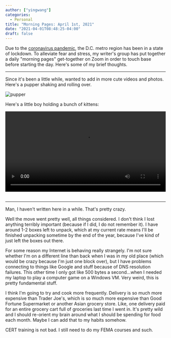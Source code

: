 ```yaml
---
author: ["yingwang"]
categories:
  - Personal
title: "Morning Pages: April 1st, 2021"
date: "2021-04-01T08:48:25-04:00"
draft: false
---
```


Due to the [coronavirus
pandemic](https://en.wikipedia.org/wiki/2019-20_coronavirus_pandemic), the D.C.
metro region has been in a state of lockdown. To alleviate fear and stress, my
writer's group has put together a daily "morning pages" get-together on Zoom in
order to touch base before starting the day. Here's some of my brief thoughts.

---

Since it's been a little while, wanted to add in more cute videos and photos.
Here's a pupper shaking and rolling over.

![pupper](/img/posts/2021/04/01/morning_pages.gif)

Here's a little boy holding a bunch of kittens:

<!-- https://stackoverflow.com/a/26276254 -->
<video style="width: 100%; width: -moz-available; width: -webkit-fill-available; width: fill-available; max-width: 100%;" controls>
    <source src="/video/posts/2021/04/01/morning_pages.mp4" type="video/mp4">
    Your browser does not support HTML5 video.
</video>
<br/>
<br/>

---

Man, I haven't written here in a while. That's pretty crazy.

Well the move went pretty well, all things considered. I don't think I lost
anything terribly important (because if I did, I do not remember it). I have
around 1-2 boxes left to unpack, which at my current rate means I'll be finished
unpacking sometime by the end of the year, because I've kind of just left the
boxes out there.

For some reason my Internet is behaving really strangely. I'm not sure whether
I'm on a different line than back when I was in my old place (which would be
crazy because I'm just one block over), but I have problems connecting to things
like Google and stuff because of DNS resolution failures. This other time I only
got like 500 bytes a second...when I needed my laptop to play a computer game on
a Windows VM. Very weird, this is pretty fundamental stuff.

I think I'm going to try and cook more frequently. Delivery is so much more
expensive than Trader Joe's, which is so much more expensive than Good Fortune
Supermarket or another Asian grocery store. Like, one delivery paid for an
entire grocery cart full of groceries last time I went in. It's pretty wild and
I should re-orient my brain around what I should be spending for food each
month. Maybe I can add that to my habits somehow.

CERT training is not bad. I still need to do my FEMA courses and such.
